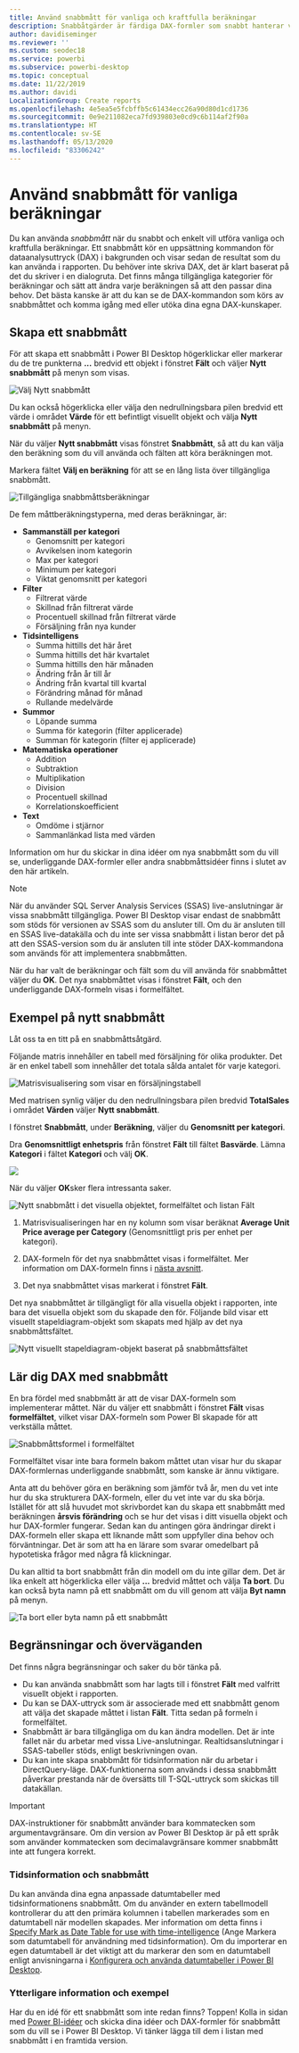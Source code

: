 ```yaml
---
title: Använd snabbmått för vanliga och kraftfulla beräkningar
description: Snabbåtgärder är färdiga DAX-formler som snabbt hanterar vanliga beräkningar.
author: davidiseminger
ms.reviewer: ''
ms.custom: seodec18
ms.service: powerbi
ms.subservice: powerbi-desktop
ms.topic: conceptual
ms.date: 11/22/2019
ms.author: davidi
LocalizationGroup: Create reports
ms.openlocfilehash: 4e5ea5e5fcbffb5c61434ecc26a90d80d1cd1736
ms.sourcegitcommit: 0e9e211082eca7fd939803e0cd9c6b114af2f90a
ms.translationtype: HT
ms.contentlocale: sv-SE
ms.lasthandoff: 05/13/2020
ms.locfileid: "83306242"
---
```

# <a name="use-quick-measures-for-common-calculations"></a>Använd snabbmått för vanliga beräkningar
Du kan använda *snabbmått* när du snabbt och enkelt vill utföra vanliga och kraftfulla beräkningar. Ett snabbmått kör en uppsättning kommandon för dataanalysuttryck (DAX) i bakgrunden och visar sedan de resultat som du kan använda i rapporten. Du behöver inte skriva DAX, det är klart baserat på det du skriver i en dialogruta. Det finns många tillgängliga kategorier för beräkningar och sätt att ändra varje beräkningen så att den passar dina behov. Det bästa kanske är att du kan se de DAX-kommandon som körs av snabbmåttet och komma igång med eller utöka dina egna DAX-kunskaper.

## <a name="create-a-quick-measure"></a>Skapa ett snabbmått

För att skapa ett snabbmått i Power BI Desktop högerklickar eller markerar du de tre punkterna **...** bredvid ett objekt i fönstret **Fält** och väljer **Nytt snabbmått** på menyn som visas. 

![Välj Nytt snabbmått](media/desktop-quick-measures/quick-measures_01.png)

Du kan också högerklicka eller välja den nedrullningsbara pilen bredvid ett värde i området **Värde** för ett befintligt visuellt objekt och välja **Nytt snabbmått** på menyn. 

När du väljer **Nytt snabbmått** visas fönstret **Snabbmått**, så att du kan välja den beräkning som du vill använda och fälten att köra beräkningen mot. 

Markera fältet **Välj en beräkning** för att se en lång lista över tillgängliga snabbmått. 

![Tillgängliga snabbmåttsberäkningar](media/desktop-quick-measures/quick-measures_04.png)

De fem måttberäkningstyperna, med deras beräkningar, är:

* **Sammanställ per kategori**
  * Genomsnitt per kategori
  * Avvikelsen inom kategorin
  * Max per kategori
  * Minimum per kategori
  * Viktat genomsnitt per kategori
* **Filter**
  * Filtrerat värde
  * Skillnad från filtrerat värde
  * Procentuell skillnad från filtrerat värde
  * Försäljning från nya kunder
* **Tidsintelligens**
  * Summa hittills det här året
  * Summa hittills det här kvartalet
  * Summa hittills den här månaden
  * Ändring från år till år
  * Ändring från kvartal till kvartal
  * Förändring månad för månad
  * Rullande medelvärde
* **Summor**
  * Löpande summa
  * Summa för kategorin (filter applicerade)
  * Summan för kategorin (filter ej applicerade)
* **Matematiska operationer**
  * Addition
  * Subtraktion
  * Multiplikation
  * Division
  * Procentuell skillnad
  * Korrelationskoefficient
* **Text**
  * Omdöme i stjärnor
  * Sammanlänkad lista med värden

Information om hur du skickar in dina idéer om nya snabbmått som du vill se, underliggande DAX-formler eller andra snabbmåttsidéer finns i slutet av den här artikeln.

> [!NOTE]
> När du använder SQL Server Analysis Services (SSAS) live-anslutningar är vissa snabbmått tillgängliga. Power BI Desktop visar endast de snabbmått som stöds för versionen av SSAS som du ansluter till. Om du är ansluten till en SSAS live-datakälla och du inte ser vissa snabbmått i listan beror det på att den SSAS-version som du är ansluten till inte stöder DAX-kommandona som används för att implementera snabbmåtten.

När du har valt de beräkningar och fält som du vill använda för snabbmåttet väljer du **OK**. Det nya snabbmåttet visas i fönstret **Fält**, och den underliggande DAX-formeln visas i formelfältet. 

## <a name="quick-measure-example"></a>Exempel på nytt snabbmått
Låt oss ta en titt på en snabbmåttsåtgärd.

Följande matris innehåller en tabell med försäljning för olika produkter. Det är en enkel tabell som innehåller det totala sålda antalet för varje kategori.

![Matrisvisualisering som visar en försäljningstabell](media/desktop-quick-measures/quick-measures_05.png)

Med matrisen synlig väljer du den nedrullningsbara pilen bredvid **TotalSales** i området **Värden** väljer **Nytt snabbmått**. 

I fönstret **Snabbmått**, under **Beräkning**, väljer du **Genomsnitt per kategori**. 

Dra **Genomsnittligt enhetspris** från fönstret **Fält** till fältet **Basvärde**. Lämna **Kategori** i fältet **Kategori** och välj **OK**. 

![](media/desktop-quick-measures/quick-measures_06.png)

När du väljer **OK**sker flera intressanta saker.

![Nytt snabbmått i det visuella objektet, formelfältet och listan Fält](media/desktop-quick-measures/quick-measures_07.png)

1. Matrisvisualiseringen har en ny kolumn som visar beräknat **Average Unit Price average per Category** (Genomsnittligt pris per enhet per kategori).
   
2. DAX-formeln för det nya snabbmåttet visas i formelfältet. Mer information om DAX-formeln finns i [nästa avsnitt](#learn-dax-by-using-quick-measures).
   
3. Det nya snabbmåttet visas markerat i fönstret **Fält**. 

Det nya snabbmåttet är tillgängligt för alla visuella objekt i rapporten, inte bara det visuella objekt som du skapade den för. Följande bild visar ett visuellt stapeldiagram-objekt som skapats med hjälp av det nya snabbmåttsfältet.

![Nytt visuellt stapeldiagram-objekt baserat på snabbmåttsfältet](media/desktop-quick-measures/quick-measures_09.png)

## <a name="learn-dax-by-using-quick-measures"></a>Lär dig DAX med snabbmått
En bra fördel med snabbmått är att de visar DAX-formeln som implementerar måttet. När du väljer ett snabbmått i fönstret **Fält** visas **formelfältet**, vilket visar DAX-formeln som Power BI skapade för att verkställa måttet.

![Snabbmåttsformel i formelfältet](media/desktop-quick-measures/quick-measures_10.png)

Formelfältet visar inte bara formeln bakom måttet utan visar hur du skapar DAX-formlernas underliggande snabbmått, som kanske är ännu viktigare.

Anta att du behöver göra en beräkning som jämför två år, men du vet inte hur du ska strukturera DAX-formeln, eller du vet inte var du ska börja. Istället för att slå huvudet mot skrivbordet kan du skapa ett snabbmått med beräkningen **årsvis förändring** och se hur det visas i ditt visuella objekt och hur DAX-formler fungerar. Sedan kan du antingen göra ändringar direkt i DAX-formeln eller skapa ett liknande mått som uppfyller dina behov och förväntningar. Det är som att ha en lärare som svarar omedelbart på hypotetiska frågor med några få klickningar. 

Du kan alltid ta bort snabbmått från din modell om du inte gillar dem. Det är lika enkelt att högerklicka eller välja **...** bredvid måttet och välja **Ta bort**. Du kan också byta namn på ett snabbmått om du vill genom att välja **Byt namn** på menyn. 

![Ta bort eller byta namn på ett snabbmått](media/desktop-quick-measures/quick-measures_11.png)

## <a name="limitations-and-considerations"></a>Begränsningar och överväganden
Det finns några begränsningar och saker du bör tänka på.

- Du kan använda snabbmått som har lagts till i fönstret **Fält** med valfritt visuellt objekt i rapporten.
- Du kan se DAX-uttryck som är associerade med ett snabbmått genom att välja det skapade måttet i listan **Fält**. Titta sedan på formeln i formelfältet.
- Snabbmått är bara tillgängliga om du kan ändra modellen. Det är inte fallet när du arbetar med vissa Live-anslutningar. Realtidsanslutningar i SSAS-tabeller stöds, enligt beskrivningen ovan.
- Du kan inte skapa snabbmått för tidsinformation när du arbetar i DirectQuery-läge. DAX-funktionerna som används i dessa snabbmått påverkar prestanda när de översätts till T-SQL-uttryck som skickas till datakällan.

> [!IMPORTANT]
> DAX-instruktioner för snabbmått använder bara kommatecken som argumentavgränsare. Om din version av Power BI Desktop är på ett språk som använder kommatecken som decimalavgränsare kommer snabbmått inte att fungera korrekt.

### <a name="time-intelligence-and-quick-measures"></a>Tidsinformation och snabbmått
Du kan använda dina egna anpassade datumtabeller med tidsinformationens snabbmått. Om du använder en extern tabellmodell kontrollerar du att den primära kolumnen i tabellen markerades som en datumtabell när modellen skapades. Mer information om detta finns i [Specify Mark as Date Table for use with time-intelligence](https://docs.microsoft.com/sql/analysis-services/tabular-models/specify-mark-as-date-table-for-use-with-time-intelligence-ssas-tabular) (Ange Markera som datumtabell för användning med tidsinformation). Om du importerar en egen datumtabell är det viktigt att du markerar den som en datumtabell enligt anvisningarna i [Konfigurera och använda datumtabeller i Power BI Desktop](desktop-date-tables.md).

### <a name="additional-information-and-examples"></a>Ytterligare information och exempel
Har du en idé för ett snabbmått som inte redan finns? Toppen! Kolla in sidan med [Power BI-idéer](https://go.microsoft.com/fwlink/?linkid=842906) och skicka dina idéer och DAX-formler för snabbmått som du vill se i Power BI Desktop. Vi tänker lägga till dem i listan med snabbmått i en framtida version.

